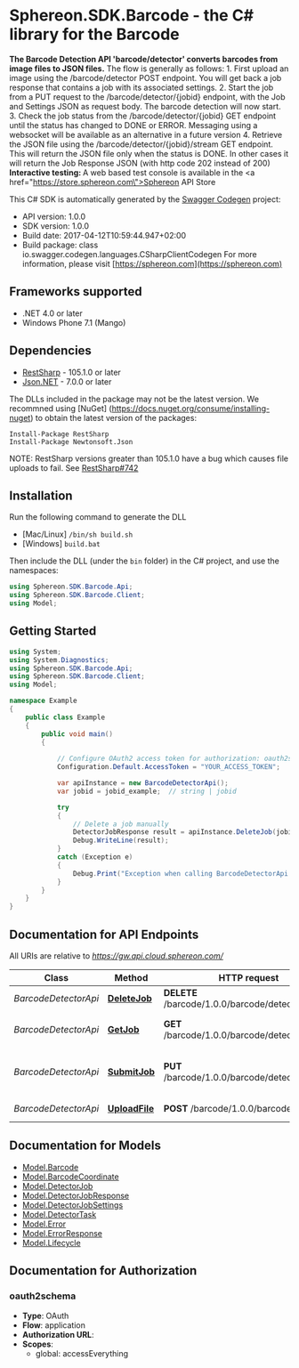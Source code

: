 # Sphereon.SDK.Barcode - the C# library for the Barcode 

<b>The Barcode Detection API 'barcode/detector' converts barcodes from image files to JSON files.</b>    The flow is generally as follows:  1. First upload an image using the /barcode/detector POST endpoint. You will get back a job response that contains a job with its associated settings.  2. Start the job from a PUT request to the /barcode/detector/{jobid} endpoint, with the Job and Settings JSON as request body. The barcode detection will now start.  3. Check the job status from the /barcode/detector/{jobid} GET endpoint until the status has changed to DONE or ERROR. Messaging using a websocket will be available as an alternative in a future version  4. Retrieve the JSON file using the /barcode/detector/{jobid}/stream GET endpoint. This will return the JSON file only when the status is DONE. In other cases it will return the Job Response JSON (with http code 202 instead of 200)      <b>Interactive testing: </b>A web based test console is available in the <a href=\"https://store.sphereon.com\">Sphereon API Store</a>

This C# SDK is automatically generated by the [Swagger Codegen](https://github.com/swagger-api/swagger-codegen) project:

- API version: 1.0.0
- SDK version: 1.0.0
- Build date: 2017-04-12T10:59:44.947+02:00
- Build package: class io.swagger.codegen.languages.CSharpClientCodegen
    For more information, please visit [https://sphereon.com](https://sphereon.com)

## Frameworks supported
- .NET 4.0 or later
- Windows Phone 7.1 (Mango)

## Dependencies
- [RestSharp](https://www.nuget.org/packages/RestSharp) - 105.1.0 or later
- [Json.NET](https://www.nuget.org/packages/Newtonsoft.Json/) - 7.0.0 or later

The DLLs included in the package may not be the latest version. We recommned using [NuGet] (https://docs.nuget.org/consume/installing-nuget) to obtain the latest version of the packages:
```
Install-Package RestSharp
Install-Package Newtonsoft.Json
```

NOTE: RestSharp versions greater than 105.1.0 have a bug which causes file uploads to fail. See [RestSharp#742](https://github.com/restsharp/RestSharp/issues/742)

## Installation
Run the following command to generate the DLL
- [Mac/Linux] `/bin/sh build.sh`
- [Windows] `build.bat`

Then include the DLL (under the `bin` folder) in the C# project, and use the namespaces:
```csharp
using Sphereon.SDK.Barcode.Api;
using Sphereon.SDK.Barcode.Client;
using Model;
```

## Getting Started

```csharp
using System;
using System.Diagnostics;
using Sphereon.SDK.Barcode.Api;
using Sphereon.SDK.Barcode.Client;
using Model;

namespace Example
{
    public class Example
    {
        public void main()
        {
            
            // Configure OAuth2 access token for authorization: oauth2schema
            Configuration.Default.AccessToken = "YOUR_ACCESS_TOKEN";

            var apiInstance = new BarcodeDetectorApi();
            var jobid = jobid_example;  // string | jobid

            try
            {
                // Delete a job manually
                DetectorJobResponse result = apiInstance.DeleteJob(jobid);
                Debug.WriteLine(result);
            }
            catch (Exception e)
            {
                Debug.Print("Exception when calling BarcodeDetectorApi.DeleteJob: " + e.Message );
            }
        }
    }
}
```

<a name="documentation-for-api-endpoints"></a>
## Documentation for API Endpoints

All URIs are relative to *https://gw.api.cloud.sphereon.com/*

Class | Method | HTTP request | Description
------------ | ------------- | ------------- | -------------
*BarcodeDetectorApi* | [**DeleteJob**](docs/BarcodeDetectorApi.md#deletejob) | **DELETE** /barcode/1.0.0/barcode/detector/{jobid} | Delete a job manually
*BarcodeDetectorApi* | [**GetJob**](docs/BarcodeDetectorApi.md#getjob) | **GET** /barcode/1.0.0/barcode/detector/{jobid} | Job definition and state
*BarcodeDetectorApi* | [**SubmitJob**](docs/BarcodeDetectorApi.md#submitjob) | **PUT** /barcode/1.0.0/barcode/detector/{jobid} | Submit Detector job for processing
*BarcodeDetectorApi* | [**UploadFile**](docs/BarcodeDetectorApi.md#uploadfile) | **POST** /barcode/1.0.0/barcode/detector | Upload the file


<a name="documentation-for-models"></a>
## Documentation for Models

 - [Model.Barcode](docs/Barcode.md)
 - [Model.BarcodeCoordinate](docs/BarcodeCoordinate.md)
 - [Model.DetectorJob](docs/DetectorJob.md)
 - [Model.DetectorJobResponse](docs/DetectorJobResponse.md)
 - [Model.DetectorJobSettings](docs/DetectorJobSettings.md)
 - [Model.DetectorTask](docs/DetectorTask.md)
 - [Model.Error](docs/Error.md)
 - [Model.ErrorResponse](docs/ErrorResponse.md)
 - [Model.Lifecycle](docs/Lifecycle.md)


## Documentation for Authorization

### oauth2schema

- **Type**: OAuth
- **Flow**: application
- **Authorization URL**: 
- **Scopes**: 
  - global: accessEverything

